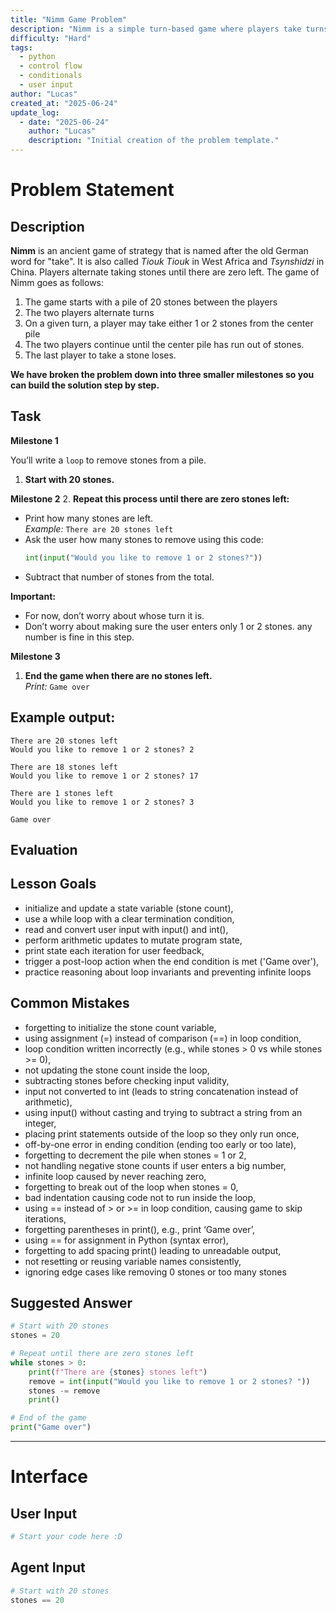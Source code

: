 ```yaml
---
title: "Nimm Game Problem"
description: "Nimm is a simple turn-based game where players take turns removing 1 or 2 stones from a shared pile, and the player who takes the last stone loses. In this version, the task is to simulate a single-player version where a loop repeatedly asks the user how many stones to take, updates the total, and ends when no stones remain. \n\n This problem is designed to teach basic control flow concepts — especially loops, conditionals, and user input."
difficulty: "Hard"
tags:
  - python
  - control flow
  - conditionals
  - user input
author: "Lucas"
created_at: "2025-06-24"
update_log:
  - date: "2025-06-24"
    author: "Lucas"
    description: "Initial creation of the problem template."
---
```


# Problem Statement
## Description
**Nimm** is an ancient game of strategy that is named after the old German word for "take". It is also called *Tiouk Tiouk* in West Africa and *Tsynshidzi* in China. Players alternate taking stones until there are zero left. The game of Nimm goes as follows:

1. The game starts with a pile of 20 stones between the players
2. The two players alternate turns
3. On a given turn, a player may take either 1 or 2 stones from the center pile
4. The two players continue until the center pile has run out of stones.
5. The last player to take a stone loses.

**We have broken the problem down into three smaller milestones so you can build the solution step by step.** 

## Task

**Milestone 1**

You’ll write a `loop` to remove stones from a pile.

1. **Start with 20 stones.**

**Milestone 2**
2. **Repeat this process until there are zero stones left:**
  - Print how many stones are left.  
    _Example:_ `There are 20 stones left`
  - Ask the user how many stones to remove using this code:  
    ```python
    int(input("Would you like to remove 1 or 2 stones?"))
    ```
  - Subtract that number of stones from the total.

  **Important:**  
  - For now, don’t worry about whose turn it is.  
  - Don’t worry about making sure the user enters only 1 or 2 stones. any number is fine in this step.

**Milestone 3**
1. **End the game when there are no stones left.**  
  _Print:_ `Game over`

## Example output: 
```
There are 20 stones left
Would you like to remove 1 or 2 stones? 2

There are 18 stones left
Would you like to remove 1 or 2 stones? 17

There are 1 stones left
Would you like to remove 1 or 2 stones? 3

Game over
```

## Evaluation

## Lesson Goals

- initialize and update a state variable (stone count),
- use a while loop with a clear termination condition, 
- read and convert user input with input() and int(), 
- perform arithmetic updates to mutate program state, 
- print state each iteration for user feedback, 
- trigger a post-loop action when the end condition is met ('Game over'), 
- practice reasoning about loop invariants and preventing infinite loops

## Common Mistakes

- forgetting to initialize the stone count variable, 
- using assignment (=) instead of comparison (==) in loop condition, 
- loop condition written incorrectly (e.g., while stones > 0 vs while stones >= 0), 
- not updating the stone count inside the loop, 
- subtracting stones before checking input validity, 
- input not converted to int (leads to string concatenation instead of arithmetic), 
- using input() without casting and trying to subtract a string from an integer, 
- placing print statements outside of the loop so they only run once, 
- off-by-one error in ending condition (ending too early or too late), 
- forgetting to decrement the pile when stones = 1 or 2, 
- not handling negative stone counts if user enters a big number, 
- infinite loop caused by never reaching zero, 
- forgetting to break out of the loop when stones = 0, 
- bad indentation causing code not to run inside the loop, 
- using == instead of > or >= in loop condition, causing game to skip iterations, 
- forgetting parentheses in print(), e.g., print ‘Game over’, 
- using == for assignment in Python (syntax error), 
- forgetting to add spacing print() leading to unreadable output, 
- not resetting or reusing variable names consistently, 
- ignoring edge cases like removing 0 stones or too many stones

## Suggested Answer
```python
# Start with 20 stones
stones = 20

# Repeat until there are zero stones left
while stones > 0:
    print(f"There are {stones} stones left")
    remove = int(input("Would you like to remove 1 or 2 stones? "))
    stones -= remove
    print()

# End of the game
print("Game over")
```

---
# Interface

## User Input
```python
# Start your code here :D

```

## Agent Input
```python
# Start with 20 stones
stones == 20

```